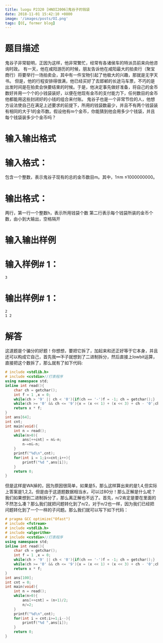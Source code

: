```yaml
---
title: luogu P2320 [HNOI2006]鬼谷子的钱袋
date: 2018-11-01 15:42:10 +0800
image: '/images/posts/OI.png'
tags: [OI, former blog]
---
```


# 题目描述
鬼谷子非常聪明，正因为这样，他非常繁忙，经常有各诸侯车的特派员前来向他咨询时政。
有一天，他在咸阳游历的时候，朋友告诉他在咸阳最大的拍卖行（聚宝商行）将要举行一场拍卖会，其中有一件宝物引起了他极大的兴趣，那就是无字天书。
但是，他的行程安排得很满，他已经买好了去邯郸的长途马车票，不巧的是出发时间是在拍卖会快要结束的时候。于是，他决定事先做好准备，将自己的金币数好并用一个个的小钱袋装好，以便在他现有金币的支付能力下，任何数目的金币他都能用这些封闭好的小钱的组合来付账。
鬼谷子也是一个非常节俭的人，他想方设法使自己在满足上述要求的前提下，所用的钱袋数最少，并且不有两个钱袋装有相同的大于1的金币数。假设他有m个金币，你能猜到他会用多少个钱袋，并且每个钱袋装多少个金币吗？
# 输入输出格式
#  输入格式：
包含一个整数，表示鬼谷子现有的总的金币数目m。其中，1≤m ≤1000000000。
#  输出格式：
两行，第一行一个整数h，表示所用钱袋个数
第二行表示每个钱袋所装的金币个数，由小到大输出，空格隔开
# 输入输出样例
#  输入样例# 1： 
```
3
```
#  输出样例# 1： 
```
2
1 2
```
# 解答
这道题是个骗分的好题！你想想，要把它拆了，加起来和还正好等于它本身，并且还可以构成它自己，首先我~~一下子~~就想到了二进制拆分，然后直接上lowbit运算，直接把这个数拆了，那么就有了如下代码:
```cpp
# include <stdlib.h>
# include <cstdio>//打表程序
using namespace std;
inline int read(){
    char ch = getchar();
    int f = 1 ,x = 0;
    while(ch > '9' || ch < '0'){if(ch == '-')f = -1; ch = getchar();}
    while(ch >= '0' && ch <= '9'){x = (x << 1) + (x << 3) + ch - '0';ch = getchar();}
    return x * f;
}
int ans[64];
int cnt;
int main(void){
    int n = read();
    while(n>0){
    	ans[++cnt] = n&-n;
    	n-=n&-n;
    }
    printf("%d\n",cnt);
    for(int i = 1;i<=cnt;i++){
    	printf("%d ",ans[i]);
    }
    return 0;
}
```
但是这样是WA掉的，因为原因很简单，如果是5，那么这样算出来的是1,4,但实际上答案是1,2,2。但是由于这道题数据相当水，可以过80分！那么正解是什么呢？我们如果想到二进制拆分了，那么离正解也不远了。首先，n/2肯定是要在里面的不然怎么凑？那么我们就把问题转化到了n/2，对于n/2也一样，因为我们已经把问题转化到了一个一样的子问题。那么我们就可以写下如下代码：
```cpp
# pragma GCC optimize("Ofast")
# include <fstream>
# include <stdlib.h>
# include <algorithm>
# include <cstdio>//打表程序
using namespace std;
inline int read(){
    char ch = getchar();
    int f = 1 ,x = 0;
    while(ch > '9' || ch < '0'){if(ch == '-')f = -1; ch = getchar();}
    while(ch >= '0' && ch <= '9'){x = (x << 1) + (x << 3) + ch - '0';ch = getchar();}
    return x * f;
}
int ans[100];
int cnt = 0;
int main(void){
    int n = read();
    while(n>0){
        ans[++cnt] = (n+1)/2;
        n/=2;
    }
    printf("%d\n",cnt);
    for(int i = cnt;i>=1;i--){
        printf("%d ",ans[i]);
    }
    return 0;
}
```